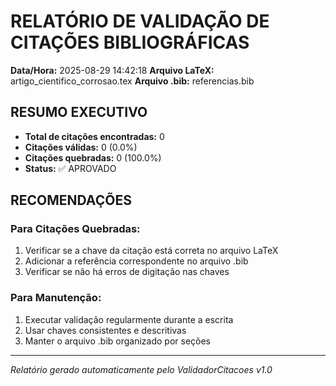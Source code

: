 # RELATÓRIO DE VALIDAÇÃO DE CITAÇÕES BIBLIOGRÁFICAS

**Data/Hora:** 2025-08-29 14:42:18
**Arquivo LaTeX:** artigo_cientifico_corrosao.tex
**Arquivo .bib:** referencias.bib

## RESUMO EXECUTIVO

- **Total de citações encontradas:** 0
- **Citações válidas:** 0 (0.0%)
- **Citações quebradas:** 0 (100.0%)
- **Status:** ✅ APROVADO

## RECOMENDAÇÕES

### Para Citações Quebradas:
1. Verificar se a chave da citação está correta no arquivo LaTeX
2. Adicionar a referência correspondente no arquivo .bib
3. Verificar se não há erros de digitação nas chaves

### Para Manutenção:
1. Executar validação regularmente durante a escrita
2. Usar chaves consistentes e descritivas
3. Manter o arquivo .bib organizado por seções

---
*Relatório gerado automaticamente pelo ValidadorCitacoes v1.0*
